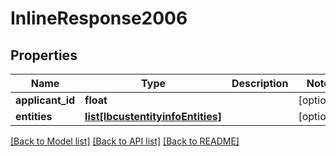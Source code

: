 # InlineResponse2006

## Properties
Name | Type | Description | Notes
------------ | ------------- | ------------- | -------------
**applicant_id** | **float** |  | [optional] 
**entities** | [**list[IbcustentityinfoEntities]**](IbcustentityinfoEntities.md) |  | [optional] 

[[Back to Model list]](../README.md#documentation-for-models) [[Back to API list]](../README.md#documentation-for-api-endpoints) [[Back to README]](../README.md)


